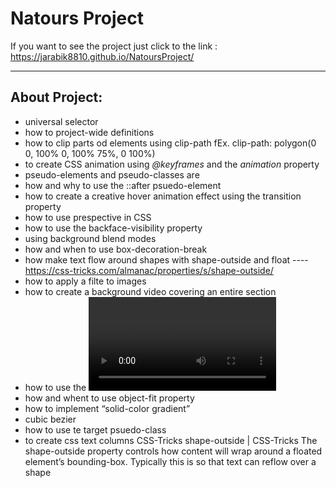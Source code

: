 # Natours Project

If you want to see the project just click to the link : https://jarabik8810.github.io/NatoursProject/

---
## About Project:
* universal selector
* how to project-wide definitions
* how to clip parts od elements using clip-path  fEx. clip-path: polygon(0 0, 100% 0, 100% 75%, 0 100%)
* to create CSS animation using *@keyframes* and the *animation* property
* pseudo-elements and pseudo-classes are
* how and why to use the ::after psuedo-element
* how to create a creative hover animation effect using the transition property
* how to use prespective in CSS
* how to use the backface-visibility property
* using background blend modes
* how and when to use box-decoration-break
* how make text flow around shapes with shape-outside and float ---- https://css-tricks.com/almanac/properties/s/shape-outside/
* how to apply a filte to images
* how to create a background video covering an entire section
* how to use the <video> HTML element
* how and whent to use object-fit property
* how to implement “solid-color gradient”
* cubic bezier
* how to use te target psuedo-class
* to create css text columns
CSS-Tricks
shape-outside | CSS-Tricks
The shape-outside property controls how content will wrap around a floated element’s bounding-box. Typically this is so that text can reflow over a shape
